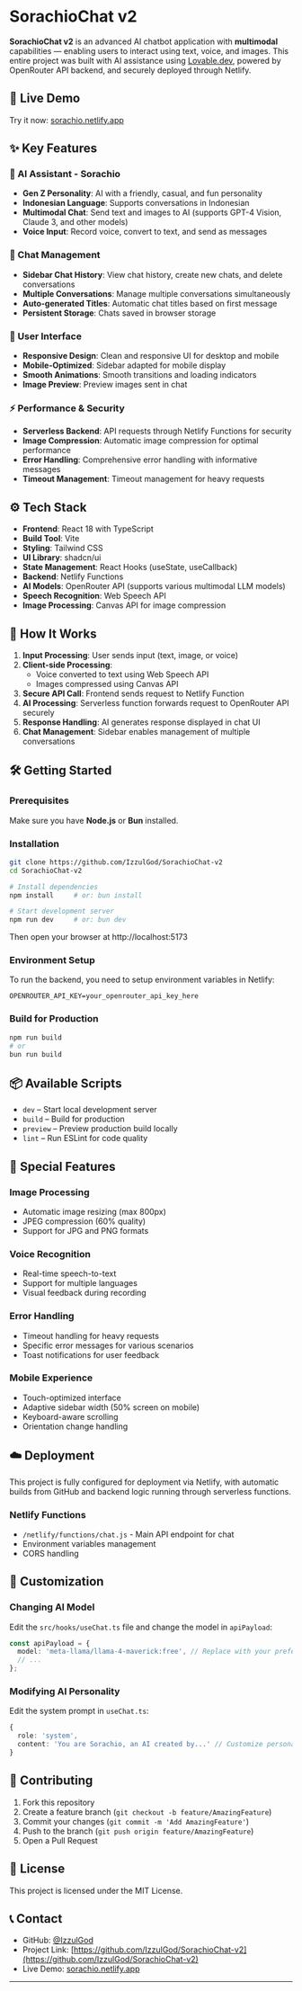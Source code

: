 # SorachioChat v2

**SorachioChat v2** is an advanced AI chatbot application with **multimodal** capabilities — enabling users to interact using text, voice, and images. This entire project was built with AI assistance using [Lovable.dev](https://lovable.dev), powered by OpenRouter API backend, and securely deployed through Netlify.

## 🔗 Live Demo

Try it now: [sorachio.netlify.app](https://sorachio.netlify.app)

## ✨ Key Features

### 🤖 AI Assistant - Sorachio
- **Gen Z Personality**: AI with a friendly, casual, and fun personality
- **Indonesian Language**: Supports conversations in Indonesian
- **Multimodal Chat**: Send text and images to AI (supports GPT-4 Vision, Claude 3, and other models)
- **Voice Input**: Record voice, convert to text, and send as messages

### 💬 Chat Management
- **Sidebar Chat History**: View chat history, create new chats, and delete conversations
- **Multiple Conversations**: Manage multiple conversations simultaneously
- **Auto-generated Titles**: Automatic chat titles based on first message
- **Persistent Storage**: Chats saved in browser storage

### 🎨 User Interface
- **Responsive Design**: Clean and responsive UI for desktop and mobile
- **Mobile-Optimized**: Sidebar adapted for mobile display
- **Smooth Animations**: Smooth transitions and loading indicators
- **Image Preview**: Preview images sent in chat

### ⚡ Performance & Security
- **Serverless Backend**: API requests through Netlify Functions for security
- **Image Compression**: Automatic image compression for optimal performance
- **Error Handling**: Comprehensive error handling with informative messages
- **Timeout Management**: Timeout management for heavy requests

## ⚙️ Tech Stack

- **Frontend**: React 18 with TypeScript
- **Build Tool**: Vite
- **Styling**: Tailwind CSS
- **UI Library**: shadcn/ui
- **State Management**: React Hooks (useState, useCallback)
- **Backend**: Netlify Functions
- **AI Models**: OpenRouter API (supports various multimodal LLM models)
- **Speech Recognition**: Web Speech API
- **Image Processing**: Canvas API for image compression

## 🧠 How It Works

1. **Input Processing**: User sends input (text, image, or voice)
2. **Client-side Processing**: 
   - Voice converted to text using Web Speech API
   - Images compressed using Canvas API
3. **Secure API Call**: Frontend sends request to Netlify Function
4. **AI Processing**: Serverless function forwards request to OpenRouter API securely
5. **Response Handling**: AI generates response displayed in chat UI
6. **Chat Management**: Sidebar enables management of multiple conversations

## 🛠️ Getting Started

### Prerequisites

Make sure you have **Node.js** or **Bun** installed.

### Installation

```bash
git clone https://github.com/IzzulGod/SorachioChat-v2
cd SorachioChat-v2

# Install dependencies
npm install     # or: bun install

# Start development server
npm run dev     # or: bun dev
```

Then open your browser at http://localhost:5173

### Environment Setup

To run the backend, you need to setup environment variables in Netlify:

```env
OPENROUTER_API_KEY=your_openrouter_api_key_here
```

### Build for Production

```bash
npm run build
# or
bun run build
```

## 📦 Available Scripts

- `dev` – Start local development server
- `build` – Build for production
- `preview` – Preview production build locally
- `lint` – Run ESLint for code quality

## 🎯 Special Features

### Image Processing
- Automatic image resizing (max 800px)
- JPEG compression (60% quality)
- Support for JPG and PNG formats

### Voice Recognition
- Real-time speech-to-text
- Support for multiple languages
- Visual feedback during recording

### Error Handling
- Timeout handling for heavy requests
- Specific error messages for various scenarios
- Toast notifications for user feedback

### Mobile Experience
- Touch-optimized interface
- Adaptive sidebar width (50% screen on mobile)
- Keyboard-aware scrolling
- Orientation change handling

## ☁️ Deployment

This project is fully configured for deployment via Netlify, with automatic builds from GitHub and backend logic running through serverless functions.

### Netlify Functions
- `/netlify/functions/chat.js` - Main API endpoint for chat
- Environment variables management
- CORS handling

## 🔧 Customization

### Changing AI Model
Edit the `src/hooks/useChat.ts` file and change the model in `apiPayload`:

```typescript
const apiPayload = {
  model: 'meta-llama/llama-4-maverick:free', // Replace with your preferred model
  // ...
};
```

### Modifying AI Personality
Edit the system prompt in `useChat.ts`:

```typescript
{
  role: 'system',
  content: 'You are Sorachio, an AI created by...' // Customize personality here
}
```

## 🤝 Contributing

1. Fork this repository
2. Create a feature branch (`git checkout -b feature/AmazingFeature`)
3. Commit your changes (`git commit -m 'Add AmazingFeature'`)
4. Push to the branch (`git push origin feature/AmazingFeature`)
5. Open a Pull Request

## 📄 License

This project is licensed under the MIT License.

## 📞 Contact

- GitHub: [@IzzulGod](https://github.com/IzzulGod)
- Project Link: [https://github.com/IzzulGod/SorachioChat-v2](https://github.com/IzzulGod/SorachioChat-v2)
- Live Demo: [sorachio.netlify.app](https://sorachio.netlify.app)

---
